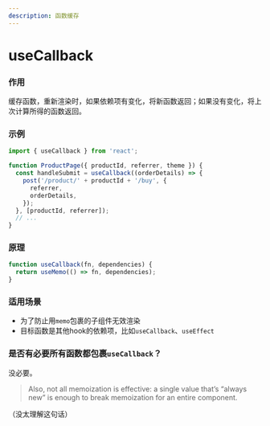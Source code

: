 ```yaml
---
description: 函数缓存
---
```


# useCallback

### 作用

缓存函数，重新渲染时，如果依赖项有变化，将新函数返回；如果没有变化，将上次计算所得的函数返回。



### 示例

```jsx
import { useCallback } from 'react';

function ProductPage({ productId, referrer, theme }) {
  const handleSubmit = useCallback((orderDetails) => {
    post('/product/' + productId + '/buy', {
      referrer,
      orderDetails,
    });
  }, [productId, referrer]);
  // ...
}
```



### 原理

```jsx
function useCallback(fn, dependencies) {
  return useMemo(() => fn, dependencies);
}
```



### 适用场景

* 为了防止用`memo`包裹的子组件无效渲染
* 目标函数是其他hook的依赖项，比如`useCallback`、`useEffect`

### 是否有必要所有函数都包裹`useCallback`？

没必要。

> Also, not all memoization is effective: a single value that’s “always new” is enough to break memoization for an entire component.

（没太理解这句话）

###

### &#x20;
